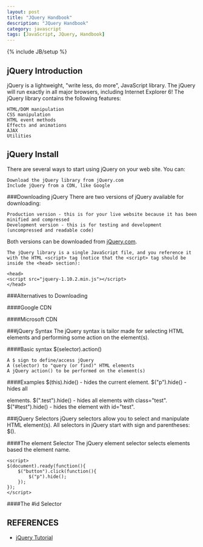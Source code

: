 ```yaml
---
layout: post
title: "JQuery Handbook"
description: "JQuery Handbook"
category: javascript
tags: [JavaScript, JQuery, Handbook]
---
```

{% include JB/setup %}

## jQuery Introduction
jQuery is a lightweight, "write less, do more", JavaScript library. The jQuery will run exactly in all major browsers, including Internet Explorer 6! The jQuery library contains the following features:

    HTML/DOM manipulation
    CSS manipulation
    HTML event methods
    Effects and animations
    AJAX
    Utilities

## jQuery Install
There are several ways to start using jQuery on your web site. You can:

    Download the jQuery library from jQuery.com
    Include jQuery from a CDN, like Google

###Downloading jQuery
There are two versions of jQuery available for downloading:

    Production version - this is for your live website because it has been minified and compressed
    Development version - this is for testing and development (uncompressed and readable code)

Both versions can be downloaded from [jQuery.com](http://jquery.com/download/).

    The jQuery library is a single JavaScript file, and you reference it with the HTML <script> tag (notice that the <script> tag should be inside the <head> section):

    <head>
    <script src="jquery-1.10.2.min.js"></script>
    </head>

###Alternatives to Downloading

####Google CDN
    <head>
    <script src="http://ajax.googleapis.com/ajax/libs/jquery/1.10.2/jquery.min.js">
    </script>
    </head>

####Microsoft CDN
    <head>
    <script src="http://ajax.aspnetcdn.com/ajax/jQuery/jquery-1.10.2.min.js">
    </script>
    </head>

###jQuery Syntax
    The jQuery syntax is tailor made for selecting HTML elements and performing some action on the element(s).

####Basic syntax
    $(selector).action()

    A $ sign to define/access jQuery
    A (selector) to "query (or find)" HTML elements
    A jQuery action() to be performed on the element(s)

####Examples
    $(this).hide() - hides the current element.
    $("p").hide() - hides all <p> elements.
    $(".test").hide() - hides all elements with class="test".
    $("#test").hide() - hides the element with id="test".

###jQuery Selectors
    jQuery selectors allow you to select and manipulate HTML element(s). All selectors in jQuery start with sign and parentheses: $().

####The element Selector
The jQuery element selector selects elements based the element name.

    <script>
    $(document).ready(function(){
        $("button").click(function(){
            $("p").hide();
        });
    });
    </script>

####The \#id Selector






## REFERENCES
- [jQuery Tutorial](http://www.w3schools.com/jquery/default.asp)

